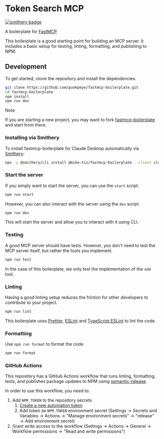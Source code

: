 # Token Search MCP

[![smithery badge](https://smithery.ai/badge/@mike-tis/fastmcp-boilerplate)](https://smithery.ai/server/@mike-tis/fastmcp-boilerplate)

A boilerplate for [FastMCP](https://github.com/punkpeye/fastmcp).

This boilerplate is a good starting point for building an MCP server. It includes a basic setup for testing, linting, formatting, and publishing to NPM.

## Development

To get started, clone the repository and install the dependencies.

```bash
git clone https://github.com/punkpeye/fastmcp-boilerplate.git
cd fastmcp-boilerplate
npm install
npm run dev
```

> [!NOTE]
> If you are starting a new project, you may want to fork [fastmcp-boilerplate](https://github.com/punkpeye/fastmcp-boilerplate) and start from there.

### Installing via Smithery

To install fastmcp-boilerplate for Claude Desktop automatically via [Smithery](https://smithery.ai/server/@mike-tis/fastmcp-boilerplate):

```bash
npx -y @smithery/cli install @mike-tis/fastmcp-boilerplate --client claude
```

### Start the server

If you simply want to start the server, you can use the `start` script.

```bash
npm run start
```

However, you can also interact with the server using the `dev` script.

```bash
npm run dev
```

This will start the server and allow you to interact with it using CLI.

### Testing

A good MCP server should have tests. However, you don't need to test the MCP server itself, but rather the tools you implement.

```bash
npm run test
```

In the case of this boilerplate, we only test the implementation of the `add` tool.

### Linting

Having a good linting setup reduces the friction for other developers to contribute to your project.

```bash
npm run lint
```

This boilerplate uses [Prettier](https://prettier.io/), [ESLint](https://eslint.org/) and [TypeScript ESLint](https://typescript-eslint.io/) to lint the code.

### Formatting

Use `npm run format` to format the code.

```bash
npm run format
```

### GitHub Actions

This repository has a GitHub Actions workflow that runs linting, formatting, tests, and publishes package updates to NPM using [semantic-release](https://semantic-release.gitbook.io/semantic-release/).

In order to use this workflow, you need to:

1. Add `NPM_TOKEN` to the repository secrets
   1. [Create a new automation token](https://www.npmjs.com/settings/punkpeye/tokens/new)
   2. Add token as `NPM_TOKEN` environment secret (Settings → Secrets and Variables → Actions → "Manage environment secrets" → "release" → Add environment secret)
1. Grant write access to the workflow (Settings → Actions → General → Workflow permissions → "Read and write permissions")

